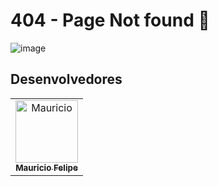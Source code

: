 # 404 - Page Not found 🐼

![image](https://user-images.githubusercontent.com/52111341/178149600-eccc03c9-ba97-4fec-bc50-395cda64120a.png)

## Desenvolvedores

<table>
  <tr>
     <td align="center"><a href="https://github.com/MauricioFGF"><img src="https://i.imgur.com/crcg9Sz.jpeg" width="100px;" alt="Mauricio"/><br /><sub><b>Mauricio Felipe</b></sub></a><br/>  
  </tr>
</table>
